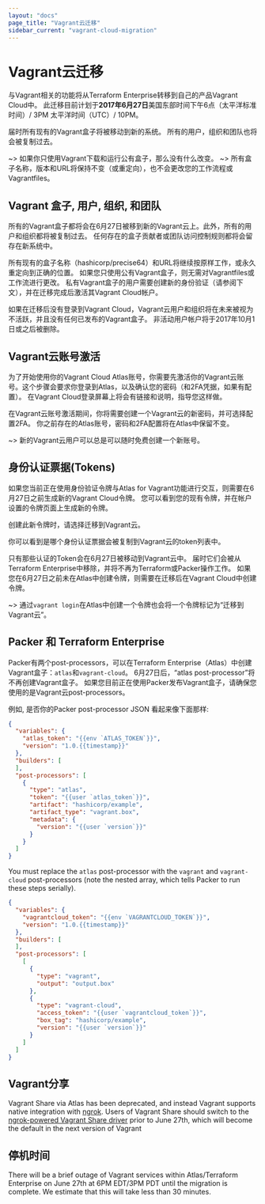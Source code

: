 ```yaml
---
layout: "docs"
page_title: "Vagrant云迁移"
sidebar_current: "vagrant-cloud-migration"
---
```


# Vagrant云迁移

与Vagrant相关的功能将从Terraform Enterprise转移到自己的产品Vagrant Cloud中。 此迁移目前计划于**2017年6月27日**美国东部时间下午6点（太平洋标准时间）/ 3PM  太平洋时间（UTC）/ 10PM。

届时所有现有的Vagrant盒子将被移动到新的系统。
所有的用户，组织和团队也将会被复制过去。

~> 如果你只使用Vagrant下载和运行公有盒子，那么没有什么改变。
~> 所有盒子名称，版本和URL将保持不变（或重定向），也不会更改您的工作流程或Vagrantfiles。

## Vagrant 盒子, 用户, 组织, 和团队

所有的Vagrant盒子都将会在6月27日被移到新的Vagrant云上。此外，所有的用户和组织都将被复制过去。
任何存在的盒子贡献者或团队访问控制规则都将会留存在新系统中。

所有现有的盒子名称（hashicorp/precise64）和URL将继续按原样工作，或永久重定向到正确的位置。 如果您只使用公有Vagrant盒子，则无需对Vagrantfiles或工作流进行更改。
私有Vagrant盒子的用户需要创建新的身份验证（请参阅下文），并在迁移完成后激活其Vagrant Cloud帐户。

如果在迁移后没有登录到Vagrant Cloud，Vagrant云用户和组织将在未来被视为不活跃，并且没有任何已发布的Vagrant盒子。
非活动用户帐户将于2017年10月1日或之后被删除。

## Vagrant云账号激活

为了开始使用你的Vagrant Cloud Atlas账号，你需要先激活你的Vagrant云账号。这个步骤会要求你登录到Atlas，以及确认您的密码（和2FA凭据，如果有配置）。 在Vagrant Cloud登录屏幕上将会有链接和说明，指导您这样做。

在Vagrant云账号激活期间，你将需要创建一个Vagrant云的新密码，并可选择配置2FA。
你之前存在的Atlas账号，密码和2FA配置将在Atlas中保留不变。

~> 新的Vagrant云用户可以总是可以随时免费创建一个新账号。

## 身份认证票据(Tokens)

如果您当前正在使用身份验证令牌与Atlas for Vagrant功能进行交互，则需要在6月27日之前生成新的Vagrant Cloud令牌。 您可以看到您的现有令牌，并在帐户设置的令牌页面上生成新的令牌。

创建此新令牌时，请选择迁移到Vagrant云。

你可以看到是哪个身份认证票据会被复制到Vagrant云的token列表中。

只有那些认证的Token会在6月27日被移动到Vagrant云中。
届时它们会被从Terraform Enterprise中移除，并将不再为Terraform或Packer操作工作。
如果您在6月27日之前未在Atlas中创建令牌，则需要在迁移后在Vagrant Cloud中创建令牌。

~> 通过`vagrant login`在Atlas中创建一个令牌也会将一个令牌标记为“迁移到Vagrant云”。

## Packer 和 Terraform Enterprise

Packer有两个post-processors，可以在Terraform Enterprise（Atlas）中创建Vagrant盒子：`atlas`和`vagrant-cloud`。
6月27日后，“atlas post-processor”将不再创建Vagrant盒子。
如果您目前正在使用Packer发布Vagrant盒子，请确保您使用的是Vagrant云post-processors。

例如, 是否你的Packer post-processor JSON 看起来像下面那样:

```json
{
  "variables": {
    "atlas_token": "{{env `ATLAS_TOKEN`}}",
    "version": "1.0.{{timestamp}}"
  },
  "builders": [
  ],
  "post-processors": [
    {
      "type": "atlas",
      "token": "{{user `atlas_token`}}",
      "artifact": "hashicorp/example",
      "artifact_type": "vagrant.box",
      "metadata": {
        "version": "{{user `version`}}"
      }
    }
  ]
}
```

You must replace the `atlas` post-processor with the `vagrant` and `vagrant-cloud` post-processors (note the nested array, which tells Packer to run these steps serially).

```json
{
  "variables": {
    "vagrantcloud_token": "{{env `VAGRANTCLOUD_TOKEN`}}",
    "version": "1.0.{{timestamp}}"
  },
  "builders": [
  ],
  "post-processors": [
    [
      {
        "type": "vagrant",
        "output": "output.box"
      },
      {
        "type": "vagrant-cloud",
        "access_token": "{{user `vagrantcloud_token`}}",
        "box_tag": "hashicorp/example",
        "version": "{{user `version`}}"
      }
    ]
  ]
}
```

## Vagrant分享

Vagrant Share via Atlas has been deprecated, and instead Vagrant supports native integration with [ngrok](https://ngrok.com).
Users of Vagrant Share should switch to the [ngrok-powered Vagrant Share driver](https://www.vagrantup.com/docs/share) prior to June 27th, which will become the default in the next version of Vagrant

## 停机时间

There will be a brief outage of Vagrant services within Atlas/Terraform Enterprise on June 27th at 6PM EDT/3PM PDT until the migration is complete.
We estimate that this will take less than 30 minutes.
